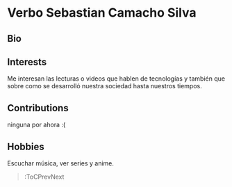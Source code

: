 # Verbo Sebastian Camacho Silva

## Bio

## Interests
Me interesan las lecturas o videos que hablen de tecnologías y también que sobre como se desarrolló nuestra sociedad hasta nuestros tiempos.
## Contributions

ninguna por ahora :(

## Hobbies
Escuchar música, ver series y anime.

> :ToCPrevNext